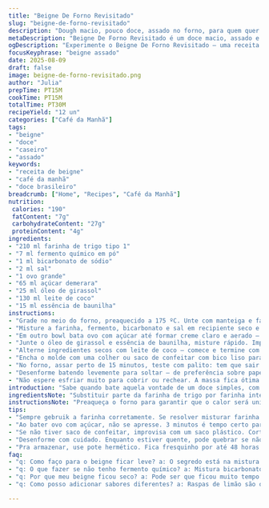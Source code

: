 ```yaml
---
title: "Beigne De Forno Revisitado"
slug: "beigne-de-forno-revisitado"
description: "Dough macio, pouco doce, assado no forno, para quem quer fugir da gordura da fritura. Troquei um pouco as quantidades e ingredientes pra dar aquela diferença sem mudar a essência. O resultado cruza textura leve com aquele ar caseiro – massa úmida, cor dourada, cheiro delicado. Clássico pra café da manhã ou lanche, com cobertura ou sozinho. Simples de fazer e com truques que aprendi na cozinha, especialmente na hora de medir ingredientes e controlar o ponto da massa antes de ir para o forno."
metaDescription: "Beigne De Forno Revisitado é um doce macio, assado e delicioso. Perfeito para o café da manhã ou lanche."
ogDescription: "Experimente o Beigne De Forno Revisitado – uma receita leve, caseira e cheia de sabor. Ideal para momentos especiais."
focusKeyphrase: "beigne assado"
date: 2025-08-09
draft: false
image: beigne-de-forno-revisitado.png
author: "Julia"
prepTime: PT15M
cookTime: PT15M
totalTime: PT30M
recipeYield: "12 un"
categories: ["Café da Manhã"]
tags:
- "beigne"
- "doce"
- "caseiro"
- "assado"
keywords:
- "receita de beigne"
- "café da manhã"
- "doce brasileiro"
breadcrumb: ["Home", "Recipes", "Café da Manhã"]
nutrition: 
 calories: "190"
 fatContent: "7g"
 carbohydrateContent: "27g"
 proteinContent: "4g"
ingredients:
- "210 ml farinha de trigo tipo 1"
- "7 ml fermento químico em pó"
- "1 ml bicarbonato de sódio"
- "2 ml sal"
- "1 ovo grande"
- "65 ml açúcar demerara"
- "25 ml óleo de girassol"
- "130 ml leite de coco"
- "15 ml essência de baunilha"
instructions:
- "Grade no meio do forno, preaquecido a 175 ºC. Unte com manteiga e farinha um molde de 12 furos para beigne."
- "Misture a farinha, fermento, bicarbonato e sal em recipiente seco e limpo. Reserve para não ativar o fermento cedo demais."
- "Em outro bowl bata ovo com açúcar até formar creme claro e aerado – uns 3 minutos, não menos. É essa textura que dá leveza à massa."
- "Junte o óleo de girassol e essência de baunilha, misture rápido. Importante para não perder ar da mistura."
- "Alterne ingredientes secos com leite de coco — comece e termine com secos. Mexa com espátula, só até sumir a farinha. Massa com grumos pequenos é sinal que vai ficar fofinho, não bata demais."
- "Encha o molde com uma colher ou saco de confeitar com bico liso para uniformizar o tamanho; a massa deve cobrir 3/4 da cavidade se quiser beigne volumoso sem transbordar."
- "No forno, assar perto de 15 minutos, teste com palito: tem que sair limpo mas beigne macio. Top mostra cor dourada clara, borda firme mas superfície ainda um pouco macia — é isso que faz diferença."
- "Desenforme batendo levemente para soltar – de preferência sobre papel manteiga ou pano limpo para não quebrar."
- "Não espere esfriar muito para cobrir ou rechear. A massa fica ótima com cobertura de chocolate meio amargo ou açúcar de confeiteiro polvilhado. Fica sequinho, não enjoa rápido e dura 2 dias bem embalados."
introduction: "Sabe quando bate aquela vontade de um doce simples, com textura macia, que não pesa no estômago? Aqui o jeito é apostar numa base assada, longe daquele típico beigne frito que encharca e deixa óleo na boca. Já fiz variações com leite integral, mas o toque do leite de coco dá uma umidade sutil e um aroma mais interessante, quase tropical. O segredo está na proporção dos ingredientes e na delicadeza ao misturar para não perder o ar incorporado. Essa receita chama atenção pelo contraste da superfície dourada com o interior fofo que derrete na boca, sem ficar pesado. Perfeito para acompanhar café com leite, afinal, doce nossa paixão nacional."
ingredientsNote: "Substituir parte da farinha de trigo por farinha integral pode ser feito, mas aí espere beignes com textura um pouco mais encorpada. O fermento químico é indispensável para o crescimento rápido; cuidado para não confundir com fermento biológico. Bicarbonato ajuda na cor e amacia, então não vale pular. O açúcar demerara é menos processado, traz sabor mais complexo que o comum. O óleo de girassol é meu preferido pela leveza e sabor neutro, mas dá para usar óleo de milho ou canola. A essência de baunilha adiciona um toque aromático, opcional mas recomendado. Quanto ao leite, substituições podem alterar a textura — leite integral aumenta riqueza, leite vegetal muda sabor e consistência, fique atento."
instructionsNote: "Preaqueça o forno para garantir que o calor será uniforme – isso evita beignes murchos. Untar o molde com manteiga e farinha evita que a massa grude e facilita na hora de desenformar, reforço para quem tem molde de silicone para não exagerar na moedura. Quando bater ovo e açúcar, a transformação da mistura é um bom indicador visual do sucesso, se ficar pálido e espumoso, está no ponto. Ao juntar ingredientes secos com líquidos, misture delicadamente para preservar as bolhas que se formaram e garantir leveza na massa. Use saco de confeitar para controlar o tamanho, porque beignes irregulares podem assar de forma desigual. No forno, foque em cor e teste do palito antes de sacar – se sair massa úmida, precisa mais tempo; se seco demais, risco de ressecamento."
tips:
- "Sempre gebruik a farinha corretamente. Se resolver misturar farinha integral, saiba que a textura muda. Fica mais densa. O fermento químico é crucial, não esquece disso. Cheque sempre a validade. Se precisar, pode usar 3 partes de bicarbonato para 1 de creme de tártaro. Mas isso é só em último caso. Além disso, óleo de girassol é ideal, mas milho e canola também funcionam bem."
- "Ao bater ovo com açúcar, não se apresse. 3 minutos é tempo certo para atingir aquele creme claro e aerado. Esse foi um truque que aprendi, faz diferença. Quando juntar os secos com os líquidos, faça com cuidado. Misture devagar. Não bata demais ou vai ficar pesado. O toque leve é o que amamos nesse doce."
- "Se não tiver saco de confeitar, improvisa com um saco plástico. Corte a ponta e pronto. Assim, você controla a quantidade. E, ao assar, evite abrir o forno. Depois de 10 minutos, tá bom. O calor deve ser uniforme. Isso ajuda a obter aquele dourado bonito que tanto queremos. O teste do palito é importante. Saindo seco? Tá na hora de desenformar."
- "Desenforme com cuidado. Enquanto estiver quente, pode quebrar se não tiver paciência. Bata levemente no molde. Use papel manteiga para não fazer bagunça. Ao adicionar cobertura, considere chocolate meio amargo. Fica maravilhoso. Vá direto com o açúcar de confeiteiro também. Esses detalhes fazem o beigne brilhar por mais tempo."
- "Pra armazenar, use pote hermético. Fica fresquinho por até 48 horas. Mas, se puder, coma logo. A textura do doce perde a leveza no dia seguinte. Se a massa não assar, pode ser o excesso de produto no molde. Tente visão: um terço do conteúdo é o ideal. Não encha demais para não transbordar."
faq:
- "q: Como faço para o beigne ficar leve? a: O segredo está na mistura. Bate bem o ovo e açúcar. Até ficar claro. Isso ajuda a incorporar ar. Depois, misture secos com delicadeza. Se bater muito, não fica fofo."
- "q: O que fazer se não tenho fermento químico? a: Mistura bicarbonato com creme de tártaro. Lembre-se da proporção, senão o gosto altera. Uso do fermento é essencial, não dá pra pular essa etapa."
- "q: Por que meu beigne ficou seco? a: Pode ser que ficou muito tempo no forno. Outra coisa, cuidado com a quantidade de farinha. O teste do palito deve sair mole, não seco totalmente."
- "q: Como posso adicionar sabores diferentes? a: Raspas de limão são ótimas. Pode usar na essência de baunilha. Se não tiver, vai nessa. Sabe, a criatividade na cozinha é o que nos diverte. Não tenha medo de experimentar."

---
```

